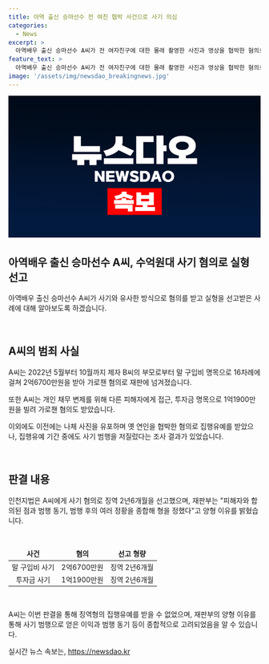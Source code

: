 ```yaml
---
title: 아역 출신 승마선수 전 여친 협박 사건으로 사기 의심
categories:
  - News
excerpt: >
  아역배우 출신 승마선수 A씨가 전 여자친구에 대한 몰래 촬영한 사진과 영상을 협박한 혐의로 구속 전 피의자 심문을 받았다. 또한, A씨는 수억원대 사기 혐의로 실형을 선고받았는데, 이는 이전에도 유사한 사건으로 징역 2년에 집행유예 3년을 선고받은 바 있다. 그리고 A씨는 다른 사람들에게도 사기로 수백만원을 빌려가는 등의 혐의를 받았다.
feature_text: >
  아역배우 출신 승마선수 A씨가 전 여자친구에 대한 몰래 촬영한 사진과 영상을 협박한 혐의로 구속 전 피의자 심문을 받았다. 또한, A씨는 수억원대 사기 혐의로 실형을 선고받았는데, 이는 이전에도 유사한 사건으로 징역 2년에 집행유예 3년을 선고받은 바 있다. 그리고 A씨는 다른 사람들에게도 사기로 수백만원을 빌려가는 등의 혐의를 받았다.
image: '/assets/img/newsdao_breakingnews.jpg'
---
```


<p><img src="/assets/img/newsdao_breakingnews.jpg" alt="ontimetimes 속보" /></p>

<h2 data-ke-size="size26">아역배우 출신 승마선수 A씨, 수억원대 사기 혐의로 실형 선고</h2>

<p data-ke-size="size16">아역배우 출신 승마선수 A씨가 사기와 유사한 방식으로 혐의를 받고 실형을 선고받은 사례에 대해 알아보도록 하겠습니다.</p>

<p><br></p>

<h2 data-ke-size="size24">A씨의 범죄 사실</h2>

<p data-ke-size="size16">A씨는 2022년 5월부터 10월까지 제자 B씨의 부모로부터 말 구입비 명목으로 16차례에 걸쳐 2억6700만원을 받아 가로챈 혐의로 재판에 넘겨졌습니다.</p>

<p data-ke-size="size16">또한 A씨는 개인 채무 변제를 위해 다른 피해자에게 접근, 투자금 명목으로 1억1900만원을 빌려 가로챈 혐의도 받았습니다.</p>

<p data-ke-size="size16">이외에도 이전에는 나체 사진을 유포하며 옛 연인을 협박한 혐의로 집행유예를 받았으나, 집행유예 기간 중에도 사기 범행을 저질렀다는 조사 결과가 있었습니다.</p>

<p><br></p>

<h2 data-ke-size="size24">판결 내용</h2>

<p data-ke-size="size16">인천지법은 A씨에게 사기 혐의로 징역 2년6개월을 선고했으며, 재판부는 "피해자와 합의된 점과 범행 동기, 범행 후의 여러 정황을 종합해 형을 정했다"고 양형 이유를 밝혔습니다.</p>

<p data-ke-size="size16">&nbsp;</p>

<table>
    <thead>
        <tr>
            <td style="text-align: center; height: 17px;"><b>사건</b></td>
            <td style="text-align: center; height: 17px;"><b>혐의</b></td>
            <td style="text-align: center; height: 17px;"><b>선고 형량</b></td>
        </tr>
    </thead>
    <tbody>
        <tr>
            <td style="text-align: center; height: 17px;">말 구입비 사기</td>
            <td style="text-align: center; height: 17px;">2억6700만원</td>
            <td style="text-align: center; height: 17px;">징역 2년6개월</td>
        </tr>
        <tr>
            <td style="text-align: center; height: 17px;">투자금 사기</td>
            <td style="text-align: center; height: 17px;">1억1900만원</td>
            <td style="text-align: center; height: 17px;">징역 2년6개월</td>
        </tr>
    </tbody>
</table>

<p data-ke-size="size16">&nbsp;</p>

<p data-ke-size="size16">A씨는 이번 판결을 통해 징역형의 집행유예를 받을 수 없었으며, 재판부의 양형 이유를 통해 사기 범행으로 얻은 이익과 범행 동기 등이 종합적으로 고려되었음을 알 수 있습니다.</p>
실시간 뉴스 속보는, <a href="https://newsdao.kr" rel="dofollow">https://newsdao.kr</a>


